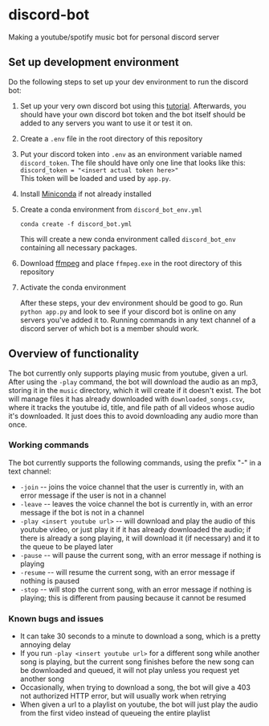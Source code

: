 # discord-bot
Making a youtube/spotify music bot for personal discord server

## Set up development environment

Do the following steps to set up your dev environment to run the discord bot:
1. Set up your very own discord bot using this [tutorial](https://tinyurl.com/bdewbdxk).  Afterwards, you should have your own discord bot token and the bot itself should be added to any servers you want to use it or test it on.
2. Create a `.env` file in the root directory of this repository
3. Put your discord token into `.env` as an environment variable named `discord_token`.  The file should have only one line that looks like this:  
`discord_token = "<insert actual token here>"`  
This token will be loaded and used by `app.py`.
4. Install [Miniconda](https://docs.conda.io/en/latest/miniconda.html) if not already installed
5. Create a conda environment from `discord_bot_env.yml`

    `conda create -f discord_bot.yml`

    This will create a new conda environment called `discord_bot_env` containing all necessary packages.
6. Download [ffmpeg](ffmpeg.org) and place `ffmpeg.exe` in the root directory of this repository
7. Activate the conda environment

    After these steps, your dev environment should be good to go.  Run `python app.py` and look to see if your discord bot is online on any servers you've added it to.  Running commands in any text channel of a discord server of which bot is a member should work.

## Overview of functionality

The bot currently only supports playing music from youtube, given a url.  After using the `-play` command, the bot will download the audio as an mp3, storing it in the `music` directory, which it will create if it doesn't exist.  The bot will manage files it has already downloaded with `downloaded_songs.csv`, where it tracks the youtube id, title, and file path of all videos whose audio it's downloaded.  It just does this to avoid downloading any audio more than once.  

### Working commands

The bot currently supports the following commands, using the prefix "-" in a text channel:  
- `-join` -- joins the voice channel that the user is currently in, with an error message if the user is not in a channel
-  `-leave` -- leaves the voice channel the bot is currently in, with an error message if the bot is not in a channel
-  `-play <insert youtube url>` -- will download and play the audio of this youtube video, or just play it if it has already downloaded the audio; if there is already a song playing, it will download it (if necessary) and it to the queue to be played later
-  `-pause` -- will pause the current song, with an error message if nothing is playing
-  `-resume` -- will resume the current song, with an error message if nothing is paused
-  `-stop` -- will stop the current song, with an error message if nothing is playing; this is different from pausing because it cannot be resumed

### Known bugs and issues

- It can take 30 seconds to a minute to download a song, which is a pretty annoying delay
- If you run `-play <insert youtube url>` for a different song while another song is playing, but the current song finishes before the new song can be downloaded and queued, it will not play unless you request yet another song
- Occasionally, when trying to download a song, the bot will give a 403 not authorized HTTP error, but will usually work when retrying
- When given a url to a playlist on youtube, the bot will just play the audio from the first video instead of queueing the entire playlist